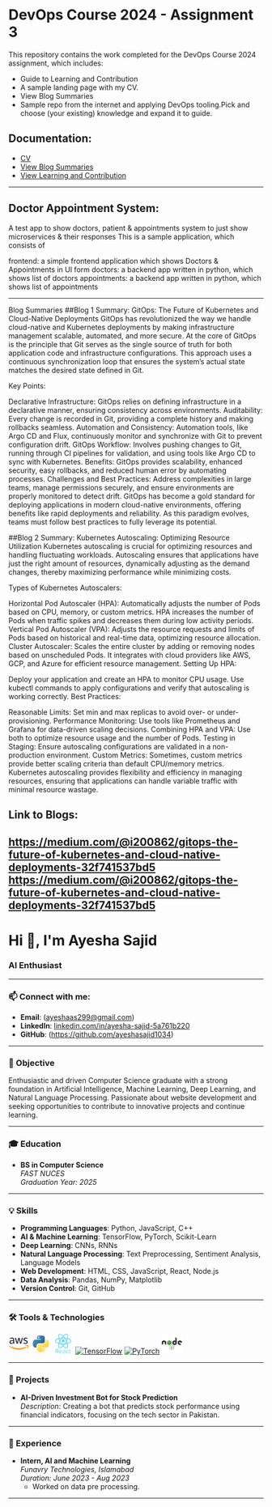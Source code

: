 # DevOps Course 2024 - Assignment 3

This repository contains the work completed for the DevOps Course 2024 assignment, which includes:

- Guide to Learning and Contribution
- A sample landing page with my CV.
- View Blog Summaries
- Sample repo from the internet and applying DevOps tooling.Pick and choose (your existing) knowledge and expand it to guide.

## Documentation:
- [CV](https://ayeshasajid1034.github.io/DevOps_Assignment_3/)
- [View Blog Summaries](blog_summaries.md)
- [View Learning and Contribution](https://github.com/ayeshasajid1034/DevOps_Assignment_3/blob/main/Guide_to_Learning_and_Contribution.md)


-----------------------------------------------------------------------------------------------------------------------------------------------------------------------------------------------------------------------

## Doctor Appointment System:

A test app to show doctors, patient & appointments system to just show microservices & their responses
This is a sample application, which consists of

frontend: a simple frontend application which shows Doctors & Appointments in UI form
doctors: a backend app written in python, which shows list of doctors
appointments: a backend app written in python, which shows list of appointments




---------------------------------------------------------------------------------------------------------------------------------------------------------------------------------------------------------------------

Blog Summaries
##Blog 1 Summary: GitOps: The Future of Kubernetes and Cloud-Native Deployments GitOps has revolutionized the way we handle cloud-native and Kubernetes deployments by making infrastructure management scalable, automated, and more secure. At the core of GitOps is the principle that Git serves as the single source of truth for both application code and infrastructure configurations. This approach uses a continuous synchronization loop that ensures the system’s actual state matches the desired state defined in Git.

Key Points:

Declarative Infrastructure: GitOps relies on defining infrastructure in a declarative manner, ensuring consistency across environments. Auditability: Every change is recorded in Git, providing a complete history and making rollbacks seamless. Automation and Consistency: Automation tools, like Argo CD and Flux, continuously monitor and synchronize with Git to prevent configuration drift. GitOps Workflow: Involves pushing changes to Git, running through CI pipelines for validation, and using tools like Argo CD to sync with Kubernetes. Benefits: GitOps provides scalability, enhanced security, easy rollbacks, and reduced human error by automating processes. Challenges and Best Practices: Address complexities in large teams, manage permissions securely, and ensure environments are properly monitored to detect drift. GitOps has become a gold standard for deploying applications in modern cloud-native environments, offering benefits like rapid deployments and reliability. As this paradigm evolves, teams must follow best practices to fully leverage its potential.

##Blog 2 Summary: Kubernetes Autoscaling: Optimizing Resource Utilization Kubernetes autoscaling is crucial for optimizing resources and handling fluctuating workloads. Autoscaling ensures that applications have just the right amount of resources, dynamically adjusting as the demand changes, thereby maximizing performance while minimizing costs.

Types of Kubernetes Autoscalers:

Horizontal Pod Autoscaler (HPA): Automatically adjusts the number of Pods based on CPU, memory, or custom metrics. HPA increases the number of Pods when traffic spikes and decreases them during low activity periods. Vertical Pod Autoscaler (VPA): Adjusts the resource requests and limits of Pods based on historical and real-time data, optimizing resource allocation. Cluster Autoscaler: Scales the entire cluster by adding or removing nodes based on unscheduled Pods. It integrates with cloud providers like AWS, GCP, and Azure for efficient resource management. Setting Up HPA:

Deploy your application and create an HPA to monitor CPU usage. Use kubectl commands to apply configurations and verify that autoscaling is working correctly. Best Practices:

Reasonable Limits: Set min and max replicas to avoid over- or under-provisioning. Performance Monitoring: Use tools like Prometheus and Grafana for data-driven scaling decisions. Combining HPA and VPA: Use both to optimize resource usage and the number of Pods. Testing in Staging: Ensure autoscaling configurations are validated in a non-production environment. Custom Metrics: Sometimes, custom metrics provide better scaling criteria than default CPU/memory metrics. Kubernetes autoscaling provides flexibility and efficiency in managing resources, ensuring that applications can handle variable traffic with minimal resource wastage.

## Link to Blogs:  
https://medium.com/@i200862/gitops-the-future-of-kubernetes-and-cloud-native-deployments-32f741537bd5
https://medium.com/@i200862/gitops-the-future-of-kubernetes-and-cloud-native-deployments-32f741537bd5
---------------------------------------------------------------------------------------------------------------------------------------------------------------------------------------------------------------------

# Hi 👋, I'm Ayesha Sajid
### AI Enthusiast

---

### 📫 Connect with me:
- **Email**: (ayeshaas299@gmail.com)
- **LinkedIn**: [linkedin.com/in/ayesha-sajid-5a761b220](https://www.linkedin.com/in/ayesha-sajid-5a761b220)
- **GitHub**: (https://github.com/ayeshasajid1034)

---

### 🎯 Objective
Enthusiastic and driven Computer Science graduate with a strong foundation in Artificial Intelligence, Machine Learning, Deep Learning, and Natural Language Processing. Passionate about website development and seeking opportunities to contribute to innovative projects and continue learning.

---

### 🎓 Education
- **BS in Computer Science**  
  *FAST NUCES*  
  *Graduation Year: 2025*

---

### 💡 Skills
- **Programming Languages**: Python, JavaScript, C++
- **AI & Machine Learning**: TensorFlow, PyTorch, Scikit-Learn
- **Deep Learning**: CNNs, RNNs
- **Natural Language Processing**: Text Preprocessing, Sentiment Analysis, Language Models
- **Web Development**: HTML, CSS, JavaScript, React, Node.js
- **Data Analysis**: Pandas, NumPy, Matplotlib
- **Version Control**: Git, GitHub

---

### 🛠️ Tools & Technologies
<p align="left">
  <a href="https://aws.amazon.com" target="_blank"><img src="https://raw.githubusercontent.com/devicons/devicon/master/icons/amazonwebservices/amazonwebservices-original-wordmark.svg" alt="AWS" width="40" height="40"/></a>
  <a href="https://www.python.org" target="_blank"><img src="https://raw.githubusercontent.com/devicons/devicon/master/icons/python/python-original.svg" alt="Python" width="40" height="40"/></a>
  <a href="https://reactjs.org/" target="_blank"><img src="https://raw.githubusercontent.com/devicons/devicon/master/icons/react/react-original-wordmark.svg" alt="React" width="40" height="40"/></a>
  <a href="https://www.tensorflow.org" target="_blank"><img src="https://www.vectorlogo.zone/logos/tensorflow/tensorflow-icon.svg" alt="TensorFlow" width="40" height="40"/></a>
  <a href="https://pytorch.org/" target="_blank"><img src="https://www.vectorlogo.zone/logos/pytorch/pytorch-icon.svg" alt="PyTorch" width="40" height="40"/></a>
  <a href="https://nodejs.org" target="_blank"><img src="https://raw.githubusercontent.com/devicons/devicon/master/icons/nodejs/nodejs-original-wordmark.svg" alt="Node.js" width="40" height="40"/></a>
  <!-- Add more icons as needed -->
</p>

---

### 📁 Projects

- **AI-Driven Investment Bot for Stock Prediction**  
  *Description*: Creating a bot that predicts stock performance using financial indicators, focusing on the tech sector in Pakistan.

---

### 💼 Experience
- **Intern, AI and Machine Learning**  
  *Funavry Technologies, Islamabad*  
  *Duration: June 2023 - Aug 2023*  
  - Worked on data pre processing.

---



